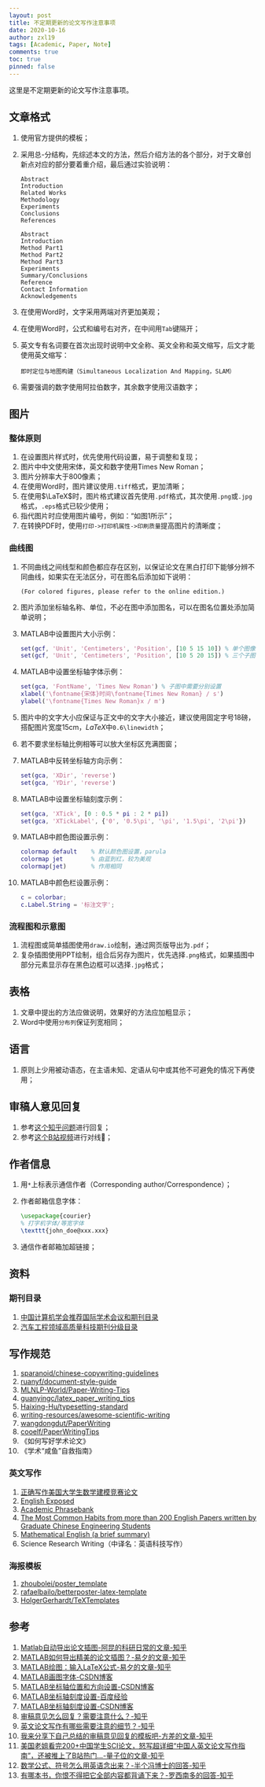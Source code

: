 ```yaml
---
layout: post
title: 不定期更新的论文写作注意事项
date: 2020-10-16
author: zxl19
tags: [Academic, Paper, Note]
comments: true
toc: true
pinned: false
---
```


这里是不定期更新的论文写作注意事项。

<!-- more -->

## 文章格式

1. 使用官方提供的模板；
2. 采用总-分结构，先综述本文的方法，然后介绍方法的各个部分，对于文章创新点对应的部分要着重介绍，最后通过实验说明：

    ```text
    Abstract
    Introduction
    Related Works
    Methodology
    Experiments
    Conclusions
    References
    ```

    ```text
    Abstract
    Introduction
    Method Part1
    Method Part2
    Method Part3
    Experiments
    Summary/Conclusions
    Reference
    Contact Information
    Acknowledgements
    ```

3. 在使用Word时，文字采用两端对齐更加美观；
4. 在使用Word时，公式和编号右对齐，在中间用`Tab`键隔开；
5. 英文专有名词要在首次出现时说明中文全称、英文全称和英文缩写，后文才能使用英文缩写：

    ```text
    即时定位与地图构建（Simultaneous Localization And Mapping，SLAM）
    ```

6. 需要强调的数字使用阿拉伯数字，其余数字使用汉语数字；

## 图片

### 整体原则

1. 在设置图片样式时，优先使用代码设置，易于调整和复现；
2. 图片中中文使用宋体，英文和数字使用Times New Roman；
3. 图片分辨率大于800像素；
4. 在使用Word时，图片建议使用`.tiff`格式，更加清晰；
5. 在使用$\LaTeX$时，图片格式建议首先使用`.pdf`格式，其次使用`.png`或`.jpg`格式，`.eps`格式已较少使用；
6. 指代图片时应使用图片编号，例如：“如图1所示”；
7. 在转换PDF时，使用`打印->打印机属性->印刷质量`提高图片的清晰度；

### 曲线图

1. 不同曲线之间线型和颜色都应存在区别，以保证论文在黑白打印下能够分辨不同曲线，如果实在无法区分，可在图名后添加如下说明：

    ```text
    (For colored figures, please refer to the online edition.)
    ```

2. 图片添加坐标轴名称、单位，不必在图中添加图名，可以在图名位置处添加简单说明；
3. MATLAB中设置图片大小示例：

    ```matlab
    set(gcf, 'Unit', 'Centimeters', 'Position', [10 5 15 10]) % 单个图像
    set(gcf, 'Unit', 'Centimeters', 'Position', [10 5 20 15]) % 三个子图
    ```

4. MATLAB中设置坐标轴字体示例：

    ```matlab
    set(gca, 'FontName', 'Times New Roman') % 子图中需要分别设置
    xlabel('\fontname{宋体}时间\fontname{Times New Roman} / s')
    ylabel('\fontname{Times New Roman}x / m')
    ```

5. 图片中的文字大小应保证与正文中的文字大小接近，建议使用固定字号18磅，搭配图片宽度15cm，$LaTeX$中`0.6\linewidth`；
6. 若不要求坐标轴比例相等可以放大坐标区充满图窗；
7. MATLAB中反转坐标轴方向示例：

    ```matlab
    set(gca, 'XDir', 'reverse')
    set(gca, 'YDir', 'reverse')
    ```

8. MATLAB中设置坐标轴刻度示例：

    ```matlab
    set(gca, 'XTick', [0 : 0.5 * pi : 2 * pi])
    set(gca, 'XTickLabel', {'0', '0.5\pi', '\pi', '1.5\pi', '2\pi'})
    ```

9. MATLAB中颜色图设置示例：

    ```matlab
    colormap default    % 默认颜色图设置，parula
    colormap jet        % 由蓝到红，较为美观
    colormap(jet)       % 作用相同
    ```

10. MATLAB中颜色栏设置示例：

    ```matlab
    c = colorbar;
    c.Label.String = '标注文字';
    ```

### 流程图和示意图

1. 流程图或简单插图使用`draw.io`绘制，通过网页版导出为`.pdf`；
2. 复杂插图使用PPT绘制，组合后另存为图片，优先选择`.png`格式，如果插图中部分元素显示存在黑色边框可以选择`.jpg`格式；

## 表格

1. 文章中提出的方法应做说明，效果好的方法应加粗显示；
2. Word中使用`分布列`保证列宽相同；

## 语言

1. 原则上少用被动语态，在主语未知、定语从句中或其他不可避免的情况下再使用；

## 审稿人意见回复

1. 参考[这个知乎问题](https://www.zhihu.com/question/370758333)进行回复；
2. 参考[这个B站视频](https://www.bilibili.com/video/BV1ix411o7qq)进行对线:dog:；

## 作者信息

1. 用`*`上标表示通信作者（Corresponding author/Correspondence）；
2. 作者邮箱信息字体：

    ```latex
    \usepackage{courier}
    % 打字机字体/等宽字体
    \texttt{john_doe@xxx.xxx}
    ```

3. 通信作者邮箱加超链接；

## 资料

### 期刊目录

1. [中国计算机学会推荐国际学术会议和期刊目录](https://www.ccf.org.cn/c/2019-04-25/663625.shtml)
2. [汽车工程领域高质量科技期刊分级目录](http://m.sae-china.org/a4040.html)

## 写作规范

1. [sparanoid/chinese-copywriting-guidelines](https://github.com/sparanoid/chinese-copywriting-guidelines)
2. [ruanyf/document-style-guide](https://github.com/ruanyf/document-style-guide)
3. [MLNLP-World/Paper-Writing-Tips](https://github.com/MLNLP-World/Paper-Writing-Tips)
4. [guanyingc/latex_paper_writing_tips](https://github.com/guanyingc/latex_paper_writing_tips)
5. [Haixing-Hu/typesetting-standard](https://github.com/Haixing-Hu/typesetting-standard)
6. [writing-resources/awesome-scientific-writing](https://github.com/writing-resources/awesome-scientific-writing)
7. [wangdongdut/PaperWriting](https://github.com/wangdongdut/PaperWriting)
8. [cooelf/PaperWritingTips](https://github.com/cooelf/PaperWritingTips)
9. 《如何写好学术论文》
10. 《学术“咸鱼”自救指南》

### 英文写作

1. [正确写作美国大学生数学建模竞赛论文](https://github.com/RobbyDeng/MCM2019)
2. [English Exposed](https://hkupress.hku.hk/pro/con/1612.pdf)
3. [Academic Phrasebank](https://www.phrasebank.manchester.ac.uk/)
4. [The Most Common Habits from more than 200 English Papers written by Graduate Chinese Engineering Students](https://www.chrisyttang.org/assets/misc/The%20Most%20Common%20Habits%20from%20more%20than%20200%20English%20Papers%20written.pdf)
5. [Mathematical English (a brief summary)](https://webusers.imj-prg.fr/~jan.nekovar/co/en/en.pdf)
6. Science Research Writing（中译名：英语科技写作）

### 海报模板

1. [zhoubolei/poster_template](https://github.com/zhoubolei/poster_template)
2. [rafaelbailo/betterposter-latex-template](https://github.com/rafaelbailo/betterposter-latex-template)
3. [HolgerGerhardt/TeXTemplates](https://github.com/HolgerGerhardt/TeXTemplates)

## 参考

1. [Matlab自动导出论文插图-阿昆的科研日常的文章-知乎](https://zhuanlan.zhihu.com/p/82772502)
2. [MATLAB如何导出精美的论文插图？-易夕的文章-知乎](https://zhuanlan.zhihu.com/p/65116358)
3. [MATLAB绘图：输入LaTeX公式-易夕的文章-知乎](https://zhuanlan.zhihu.com/p/148709763)
4. [MATLAB画图字体-CSDN博客](https://blog.csdn.net/weixin_44891861/article/details/117032147)
5. [MATLAB坐标轴位置和方向设置-CSDN博客](https://blog.csdn.net/yuejisuo1948/article/details/80801506)
6. [MATLAB坐标轴刻度设置-百度经验](https://jingyan.baidu.com/article/c1a3101e044849de646deb43.html)
7. [MATLAB坐标轴刻度设置-CSDN博客](https://blog.csdn.net/yq_forever/article/details/86594602)
8. [审稿意见怎么回复？需要注意什么？-知乎](https://www.zhihu.com/question/370758333)
9. [英文论文写作有哪些需要注意的细节？-知乎](https://www.zhihu.com/question/46825717)
10. [我来分享下自己总结的审稿意见回复的模板吧-方差的文章-知乎](https://zhuanlan.zhihu.com/p/346911007)
11. [美国老姐看完200+中国学生SCI论文，怒写超详细“中国人英文论文写作指南”，还被推上了B站热门…-量子位的文章-知乎](https://zhuanlan.zhihu.com/p/512095069)
12. [数学公式、符号怎么用英语念出来？-半个冯博士的回答-知乎](https://www.zhihu.com/question/52818597/answer/2053270796)
13. [有哪本书，你恨不得把它全部内容都背诵下来？-罗西南多的回答-知乎](https://www.zhihu.com/question/485142113/answer/3248748340)
